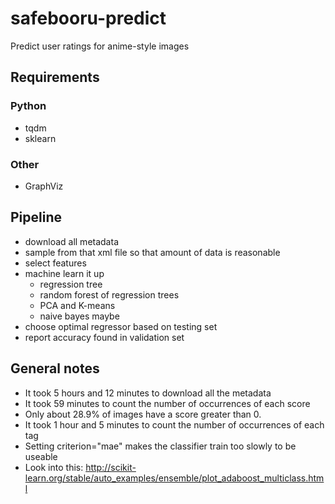 # safebooru-predict
Predict user ratings for anime-style images

## Requirements

### Python
- tqdm
- sklearn

### Other
- GraphViz

## Pipeline
- download all metadata
- sample from that xml file so that amount of data is reasonable
- select features
- machine learn it up
  - regression tree
  - random forest of regression trees
  - PCA and K-means
  - naive bayes maybe
- choose optimal regressor based on testing set
- report accuracy found in validation set

## General notes
- It took 5 hours and 12 minutes to download all the metadata
- It took 59 minutes to count the number of occurrences of each score
- Only about 28.9% of images have a score greater than 0.
- It took 1 hour and 5 minutes to count the number of occurrences of each tag
- Setting criterion="mae" makes the classifier train too slowly to be useable
- Look into this: http://scikit-learn.org/stable/auto_examples/ensemble/plot_adaboost_multiclass.html

